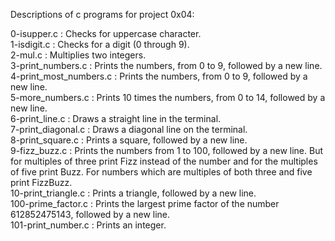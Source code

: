 Descriptions of c programs for project 0x04:

0-isupper.c : Checks for uppercase character.\
1-isdigit.c : Checks for a digit (0 through 9).\
2-mul.c : Multiplies two integers.\
3-print_numbers.c : Prints the numbers, from 0 to 9, followed by a new line.\
4-print_most_numbers.c : Prints the numbers, from 0 to 9, followed by a new line.\
5-more_numbers.c : Prints 10 times the numbers, from 0 to 14, followed by a new line.\
6-print_line.c : Draws a straight line in the terminal.\
7-print_diagonal.c : Draws a diagonal line on the terminal.\
8-print_square.c : Prints a square, followed by a new line.\
9-fizz_buzz.c : Prints the numbers from 1 to 100, followed by a new line. But for multiples of three print Fizz instead of the number and for the multiples of five print Buzz. For numbers which are multiples of both three and five print FizzBuzz.\
10-print_triangle.c : Prints a triangle, followed by a new line.\
100-prime_factor.c : Prints the largest prime factor of the number 612852475143, followed by a new line.\
101-print_number.c : Prints an integer.
